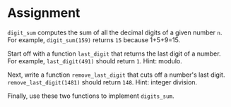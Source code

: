 # Assignment

`digit_sum` computes the sum of all the decimal digits of a given number `n`.
For example, `digit_sum(159)` returns `15` because 1+5+9=15.

Start off with a function `last_digit` that returns the last digit of a number.
For example, `last_digit(491)` should return `1`.
Hint: modulo.

Next, write a function `remove_last_digit` that cuts off a number's last digit.
`remove_last_digit(1481)` should return `148`.
Hint: integer division.

Finally, use these two functions to implement `digits_sum`.

